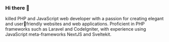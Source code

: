 ### Hi there 👋

killed PHP and JavaScript web developer with a passion for creating elegant and userfriendly websites and web applications. Proficient in PHP frameworks such as Laravel 
and CodeIgniter, with experience using JavaScript meta-frameworks NextJS and Sveltekit.

<!--
**sbb12/sbb12** is a ✨ _special_ ✨ repository because its `README.md` (this file) appears on your GitHub profile.

Here are some ideas to get you started:

- 🔭 I’m currently working on ...
- 🌱 I’m currently learning ...
- 👯 I’m looking to collaborate on ...
- 🤔 I’m looking for help with ...
- 💬 Ask me about ...
- 📫 How to reach me: ...
- 😄 Pronouns: ...
- ⚡ Fun fact: ...
-->
